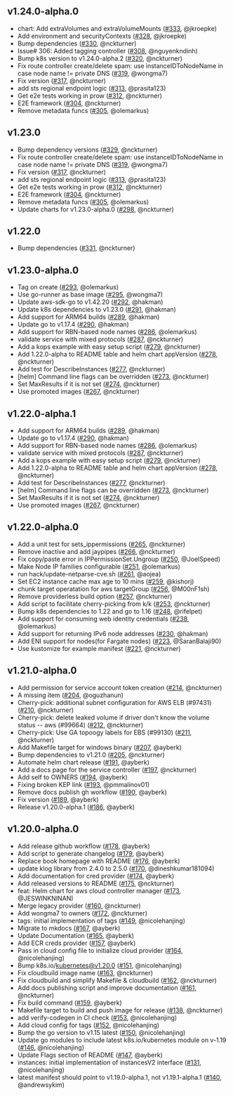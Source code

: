 ## v1.24.0-alpha.0
* chart: Add extraVolumes and extraVolumeMounts ([#333](https://github.com/kubernetes/cloud-provider-aws/pull/333), @jkroepke)
* Add environment and securityContexts ([#328](https://github.com/kubernetes/cloud-provider-aws/pull/328), @jkroepke)
* Bump dependencies ([#330](https://github.com/kubernetes/cloud-provider-aws/pull/330), @nckturner)
* Issue# 306: Added tagging controller ([#308](https://github.com/kubernetes/cloud-provider-aws/pull/308), @nguyenkndinh)
* Bump k8s version to v1.24.0-alpha.2 ([#320](https://github.com/kubernetes/cloud-provider-aws/pull/320), @nckturner)
* Fix route controller create/delete spam: use instanceIDToNodeName in case node name != private DNS ([#319](https://github.com/kubernetes/cloud-provider-aws/pull/319), @wongma7)
* Fix version ([#317](https://github.com/kubernetes/cloud-provider-aws/pull/317), @nckturner)
* add sts regional endpoint logic ([#313](https://github.com/kubernetes/cloud-provider-aws/pull/313), @prasita123)
* Get e2e tests working in prow ([#312](https://github.com/kubernetes/cloud-provider-aws/pull/312), @nckturner)
* E2E framework ([#304](https://github.com/kubernetes/cloud-provider-aws/pull/304), @nckturner)
* Remove metadata funcs ([#305](https://github.com/kubernetes/cloud-provider-aws/pull/305), @olemarkus)

## v1.23.0
* Bump dependency versions ([#329](https://github.com/kubernetes/cloud-provider-aws/pull/329), @nckturner)
* Fix route controller create/delete spam: use instanceIDToNodeName in case node name != private DNS ([#319](https://github.com/kubernetes/cloud-provider-aws/pull/319), @wongma7)
* Fix version ([#317](https://github.com/kubernetes/cloud-provider-aws/pull/317), @nckturner)
* add sts regional endpoint logic ([#313](https://github.com/kubernetes/cloud-provider-aws/pull/313), @prasita123)
* Get e2e tests working in prow ([#312](https://github.com/kubernetes/cloud-provider-aws/pull/312), @nckturner)
* E2E framework ([#304](https://github.com/kubernetes/cloud-provider-aws/pull/304), @nckturner)
* Remove metadata funcs ([#305](https://github.com/kubernetes/cloud-provider-aws/pull/305), @olemarkus)
* Update charts for v1.23.0-alpha.0 ([#298](https://github.com/kubernetes/cloud-provider-aws/pull/298), @nckturner)

## v1.22.0
* Bump dependencies ([#331](https://github.com/kubernetes/cloud-provider-aws/pull/331), @nckturner)

## v1.23.0-alpha.0
* Tag on create ([#293](https://github.com/kubernetes/cloud-provider-aws/pull/293), @olemarkus)
* Use go-runner as base image ([#295](https://github.com/kubernetes/cloud-provider-aws/pull/295), @wongma7)
* Update aws-sdk-go to v1.42.20 ([#292](https://github.com/kubernetes/cloud-provider-aws/pull/292), @hakman)
* Update k8s dependencies to v1.23.0 ([#291](https://github.com/kubernetes/cloud-provider-aws/pull/291), @hakman)
* Add support for ARM64 builds ([#289](https://github.com/kubernetes/cloud-provider-aws/pull/289), @hakman)
* Update go to v1.17.4 ([#290](https://github.com/kubernetes/cloud-provider-aws/pull/290), @hakman)
* Add support for RBN-based node names ([#286](https://github.com/kubernetes/cloud-provider-aws/pull/286), @olemarkus)
* validate service with mixed protocols ([#287](https://github.com/kubernetes/cloud-provider-aws/pull/287), @nckturner)
* Add a kops example with easy setup script ([#279](https://github.com/kubernetes/cloud-provider-aws/pull/279), @nckturner)
* Add 1.22.0-alpha to README table and helm chart appVersion ([#278](https://github.com/kubernetes/cloud-provider-aws/pull/278), @nckturner)
* Add test for DescribeInstances ([#277](https://github.com/kubernetes/cloud-provider-aws/pull/277), @nckturner)
* [helm] Command line flags can be overridden ([#273](https://github.com/kubernetes/cloud-provider-aws/pull/273), @nckturner)
* Set MaxResults if it is not set ([#274](https://github.com/kubernetes/cloud-provider-aws/pull/274), @nckturner)
* Use promoted images ([#267](https://github.com/kubernetes/cloud-provider-aws/pull/267), @nckturner)

## v1.22.0-alpha.1
* Add support for ARM64 builds ([#289](https://github.com/kubernetes/cloud-provider-aws/pull/289), @hakman)
* Update go to v1.17.4 ([#290](https://github.com/kubernetes/cloud-provider-aws/pull/290), @hakman)
* Add support for RBN-based node names ([#286](https://github.com/kubernetes/cloud-provider-aws/pull/286), @olemarkus)
* validate service with mixed protocols ([#287](https://github.com/kubernetes/cloud-provider-aws/pull/287), @nckturner)
* Add a kops example with easy setup script ([#279](https://github.com/kubernetes/cloud-provider-aws/pull/279), @nckturner)
* Add 1.22.0-alpha to README table and helm chart appVersion ([#278](https://github.com/kubernetes/cloud-provider-aws/pull/278), @nckturner)
* Add test for DescribeInstances ([#277](https://github.com/kubernetes/cloud-provider-aws/pull/277), @nckturner)
* [helm] Command line flags can be overridden ([#273](https://github.com/kubernetes/cloud-provider-aws/pull/273), @nckturner)
* Set MaxResults if it is not set ([#274](https://github.com/kubernetes/cloud-provider-aws/pull/274), @nckturner)
* Use promoted images ([#267](https://github.com/kubernetes/cloud-provider-aws/pull/267), @nckturner)

## v1.22.0-alpha.0
* Add a unit test for sets_ippermissions ([#265](https://github.com/kubernetes/cloud-provider-aws/pull/265), @nckturner)
* Remove inactive and add jaypipes ([#266](https://github.com/kubernetes/cloud-provider-aws/pull/266), @nckturner)
* Fix copy/paste error in IPPermissionSet.Ungroup ([#250](https://github.com/kubernetes/cloud-provider-aws/pull/250), @JoelSpeed)
* Make Node IP families configurable ([#251](https://github.com/kubernetes/cloud-provider-aws/pull/251), @olemarkus)
* run hack/update-netparse-cve.sh ([#261](https://github.com/kubernetes/cloud-provider-aws/pull/261), @aojea)
* Set EC2 instance cache max age to 10 mins ([#259](https://github.com/kubernetes/cloud-provider-aws/pull/259), @kishorj)
* chunk target operatation for aws targetGroup ([#256](https://github.com/kubernetes/cloud-provider-aws/pull/256), @M00nF1sh)
* Remove providerless build option ([#257](https://github.com/kubernetes/cloud-provider-aws/pull/257), @nckturner)
* Add script to facilitate cherry-picking from k/k ([#253](https://github.com/kubernetes/cloud-provider-aws/pull/253), @nckturner)
* Bump k8s dependencies to 1.22 and go to 1.16 ([#248](https://github.com/kubernetes/cloud-provider-aws/pull/248), @rifelpet)
* Add support for consuming web identity credentials ([#238](https://github.com/kubernetes/cloud-provider-aws/pull/238), @olemarkus)
* Add support for returning IPv6 node addresses ([#230](https://github.com/kubernetes/cloud-provider-aws/pull/230), @hakman)
* Add ENI support for nodes(for Fargate nodes) ([#223](https://github.com/kubernetes/cloud-provider-aws/pull/223), @SaranBalaji90)
* Use kustomize for example manifest ([#221](https://github.com/kubernetes/cloud-provider-aws/pull/221), @nckturner)

## v1.21.0-alpha.0
* Add permission for service account token creation ([#214](https://github.com/kubernetes/cloud-provider-aws/pull/214), @nckturner)
* A missing item ([#204](https://github.com/kubernetes/cloud-provider-aws/pull/204), @oguzhanun)
* Cherry-pick: additional subnet configuration for AWS ELB (#97431) ([#210](https://github.com/kubernetes/cloud-provider-aws/pull/210), @nckturner)
* Cherry-pick: delete leaked volume if driver don't know the volume status -- aws (#99664) ([#212](https://github.com/kubernetes/cloud-provider-aws/pull/212), @nckturner)
* Cherry-pick: Use GA topoogy labels for EBS (#99130) ([#211](https://github.com/kubernetes/cloud-provider-aws/pull/211), @nckturner)
* Add Makefile target for windows binary ([#207](https://github.com/kubernetes/cloud-provider-aws/pull/207), @ayberk)
* Bump dependencies to v1.21.0 ([#205](https://github.com/kubernetes/cloud-provider-aws/pull/205), @nckturner)
* Automate helm chart release ([#191](https://github.com/kubernetes/cloud-provider-aws/pull/191), @ayberk)
* Add a docs page for the service controller ([#197](https://github.com/kubernetes/cloud-provider-aws/pull/197), @nckturner)
* Add self to OWNERS ([#194](https://github.com/kubernetes/cloud-provider-aws/pull/194), @ayberk)
* Fixing broken KEP link ([#193](https://github.com/kubernetes/cloud-provider-aws/pull/193), @pmmalinov01)
* Remove docs publish gh workflow ([#190](https://github.com/kubernetes/cloud-provider-aws/pull/190), @ayberk)
* Fix version ([#189](https://github.com/kubernetes/cloud-provider-aws/pull/189), @ayberk)
* Release v1.20.0-alpha.1 ([#186](https://github.com/kubernetes/cloud-provider-aws/pull/186), @ayberk)

## v1.20.0-alpha.0
* Add release github workflow ([#178](https://github.com/kubernetes/cloud-provider-aws/pull/178), @ayberk)
* Add script to generate changelog ([#179](https://github.com/kubernetes/cloud-provider-aws/pull/179), @ayberk)
* Replace book homepage with README ([#176](https://github.com/kubernetes/cloud-provider-aws/pull/176), @ayberk)
* update klog library from 2.4.0 to 2.5.0 ([#170](https://github.com/kubernetes/cloud-provider-aws/pull/170), @dineshkumar181094)
* Add documentation for cred provider ([#174](https://github.com/kubernetes/cloud-provider-aws/pull/174), @ayberk)
* Add released versions to README ([#175](https://github.com/kubernetes/cloud-provider-aws/pull/175), @nckturner)
* feat: Helm chart for aws cloud controller manager ([#173](https://github.com/kubernetes/cloud-provider-aws/pull/173), @JESWINKNINAN)
* Merge legacy provider ([#160](https://github.com/kubernetes/cloud-provider-aws/pull/160), @nckturner)
* Add wongma7 to owners ([#172](https://github.com/kubernetes/cloud-provider-aws/pull/172), @nckturner)
* tags: initial implementation of tags ([#149](https://github.com/kubernetes/cloud-provider-aws/pull/149), @nicolehanjing)
* Migrate to mkdocs ([#167](https://github.com/kubernetes/cloud-provider-aws/pull/167), @ayberk)
* Update Documentation ([#165](https://github.com/kubernetes/cloud-provider-aws/pull/165), @ayberk)
* Add ECR creds provider ([#157](https://github.com/kubernetes/cloud-provider-aws/pull/157), @ayberk)
* Pass in cloud config file to initialize cloud provider ([#164](https://github.com/kubernetes/cloud-provider-aws/pull/164), @nicolehanjing)
* Bump k8s.io/kubernetes@v1.20.0 ([#151](https://github.com/kubernetes/cloud-provider-aws/pull/151), @nicolehanjing)
* Fix cloudbuild image name ([#163](https://github.com/kubernetes/cloud-provider-aws/pull/163), @nckturner)
* Fix cloudbuild and simplify Makefile & cloudbuild ([#162](https://github.com/kubernetes/cloud-provider-aws/pull/162), @nckturner)
* Add docs publishing script and improve documentation ([#161](https://github.com/kubernetes/cloud-provider-aws/pull/161), @nckturner)
* Fix build command ([#159](https://github.com/kubernetes/cloud-provider-aws/pull/159), @ayberk)
* Makefile target to build and push image for release ([#138](https://github.com/kubernetes/cloud-provider-aws/pull/138), @nckturner)
* add verify-codegen in CI check ([#153](https://github.com/kubernetes/cloud-provider-aws/pull/153), @nicolehanjing)
* Add cloud config for tags ([#152](https://github.com/kubernetes/cloud-provider-aws/pull/152), @nicolehanjing)
* Bump the go version to v1.15 latest ([#150](https://github.com/kubernetes/cloud-provider-aws/pull/150), @nicolehanjing)
* Update go modules to include latest k8s.io/kubernetes module on v-1.19 ([#146](https://github.com/kubernetes/cloud-provider-aws/pull/146), @nicolehanjing)
* Update Flags section of README ([#147](https://github.com/kubernetes/cloud-provider-aws/pull/147), @ayberk)
* instances: initial implementation of instancesV2 interface ([#131](https://github.com/kubernetes/cloud-provider-aws/pull/131), @nicolehanjing)
* latest manifest should point to v1.19.0-alpha.1, not v1.19.1-alpha.1 ([#140](https://github.com/kubernetes/cloud-provider-aws/pull/140), @andrewsykim)
